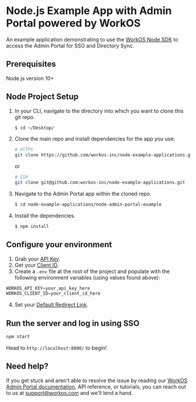 # Node.js Example App with Admin Portal powered by WorkOS

An example application demonstrating to use the [WorkOS Node SDK](https://github.com/workos-inc/workos-node) to access the Admin Portal for SSO and Directory Sync. 

## Prerequisites

Node.js version 10+

## Node Project Setup

1. In your CLI, navigate to the directory into which you want to clone this git repo.
   ```bash
   $ cd ~/Desktop/
   ```

2. Clone the main repo and install dependencies for the app you use:
    ```bash
    # HTTPS
    git clone https://github.com/workos-inc/node-example-applications.git
    ```
    or

    ```bash
    # SSH
    git clone git@github.com:workos-inc/node-example-applications.git 
    ```

3. Navigate to the Admin Portal app within the cloned repo. 
   ```bash
   $ cd node-example-applications/node-admin-portal-example
   ```

4. Install the dependencies. 
    ```bash
    $ npm install
    ```
## Configure your environment

1. Grab your [API Key](https://dashboard.workos.com/api-keys).
2. Get your [Client ID](https://dashboard.workos.com/configuration).
3. Create a `.env` file at the root of the project and populate with the
following environment variables (using values found above):

```typescript
WORKOS_API_KEY=your_api_key_here
WORKOS_CLIENT_ID=your_client_id_here
```

4. Set your [Default Redirect Link](https://dashboard.workos.com/configuration).

## Run the server and log in using SSO

```sh
npm start
```

Head to `http://localhost:8000/` to begin!


## Need help?

If you get stuck and aren't able to resolve the issue by reading our [WorkOS Admin Portal documentation](https://workos.com/docs/admin-portal/guide/introduction), API reference, or tutorials, you can reach out to us at support@workos.com and we'll lend a hand.
